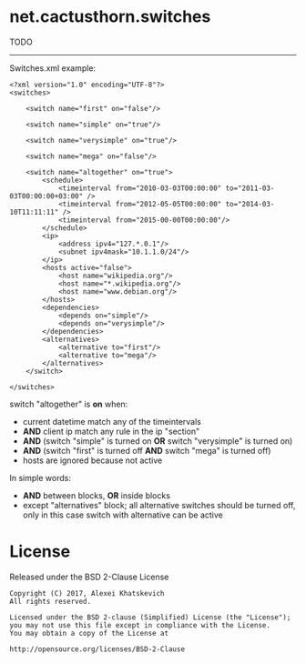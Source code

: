 
# net.cactusthorn.switches

TODO

---

Switches.xml example:

```
<?xml version="1.0" encoding="UTF-8"?>
<switches>

	<switch name="first" on="false"/>

	<switch name="simple" on="true"/>

	<switch name="verysimple" on="true"/>

	<switch name="mega" on="false"/>

	<switch name="altogether" on="true">
		<schedule>
			<timeinterval from="2010-03-03T00:00:00" to="2011-03-03T00:00:00+03:00" />
			<timeinterval from="2012-05-05T00:00:00" to="2014-03-10T11:11:11" />
			<timeinterval from="2015-00-00T00:00:00"/>
		</schedule>
		<ip>
			<address ipv4="127.*.0.1"/>
			<subnet ipv4mask="10.1.1.0/24"/>
		</ip>
		<hosts active="false">
			<host name="wikipedia.org"/>
			<host name="*.wikipedia.org"/>
			<host name="www.debian.org"/>
		</hosts>
		<dependencies>
			<depends on="simple"/>
			<depends on="verysimple"/>
		</dependencies>
		<alternatives>
			<alternative to="first"/>
			<alternative to="mega"/>
		</alternatives>
	</switch>

</switches>
```

switch "altogether" is **on** when:
* current datetime match any of the timeintervals
* **AND** client ip match any rule in the ip "section"
* **AND** (switch "simple" is turned on **OR** switch "verysimple" is turned on)
* **AND** (switch "first" is turned off **AND** switch "mega" is turned off)
* hosts are ignored because not active

In simple words: 
* **AND** between blocks, **OR** inside blocks
* except "alternatives" block; all alternative switches should be turned off, only in this case switch with alternative can be active


# License

Released under the BSD 2-Clause License
```
Copyright (C) 2017, Alexei Khatskevich
All rights reserved.

Licensed under the BSD 2-clause (Simplified) License (the "License");
you may not use this file except in compliance with the License.
You may obtain a copy of the License at
 
http://opensource.org/licenses/BSD-2-Clause
```
